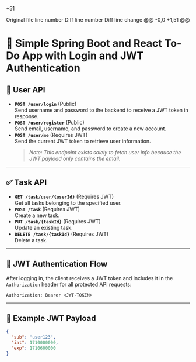 +51


Original file line number	Diff line number	Diff line change
@@ -0,0 +1,51 @@
# 📝 Simple Spring Boot and React To-Do App with Login and JWT Authentication
## 📌 User API
- **`POST /user/login`** (Public)  
  Send username and password to the backend to receive a JWT token in response.
- **`POST /user/register`** (Public)  
  Send email, username, and password to create a new account.
- **`POST /user/me`** (Requires JWT)  
  Send the current JWT token to retrieve user information.  
  > _Note: This endpoint exists solely to fetch user info because the JWT payload only contains the email._
---
## ✅ Task API
- **`GET /task/user/{userId}`** (Requires JWT)  
  Get all tasks belonging to the specified user.
- **`POST /task`** (Requires JWT)  
  Create a new task.
- **`PUT /task/{taskId}`** (Requires JWT)  
  Update an existing task.
- **`DELETE /task/{taskId}`** (Requires JWT)  
  Delete a task.
---
## 🔐 JWT Authentication Flow
After logging in, the client receives a JWT token and includes it in the `Authorization` header for all protected API requests:
```http
Authorization: Bearer <JWT-TOKEN>
```
---
## 🧾 Example JWT Payload
```json
{
  "sub": "user123",
  "iat": 1710000000,
  "exp": 1710600000
}
```
